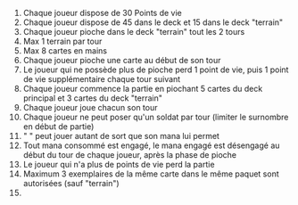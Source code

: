 1. Chaque joueur dispose de 30 Points de vie
2. Chaque joueur dispose de 45 dans le deck et 15 dans le deck "terrain"
3. Chaque joueur pioche dans le deck "terrain" tout les 2 tours
4. Max 1 terrain par tour
5. Max 8 cartes en mains
6. Chaque joueur pioche une carte au début de son tour
7. Le joueur qui ne possède plus de pioche perd 1 point de vie, puis 1 point de vie supplémentaire chaque tour suivant
8. Chaque joueur commence la partie en piochant 5 cartes du deck principal et 3 cartes du deck "terrain"
9. Chaque joueur joue chacun son tour 
10. Chaque joueur ne peut poser qu'un soldat par tour (limiter le surnombre en début de partie)
11.    "       "    peut jouer autant de sort que son mana lui permet
12. Tout mana consommé est engagé, le mana engagé est désengagé au début du tour de chaque joueur, après la phase de pioche
13. Le joueur qui n'a plus de points de vie perd la partie
14. Maximum 3 exemplaires de la même carte dans le même paquet sont autorisées (sauf "terrain")
15.
